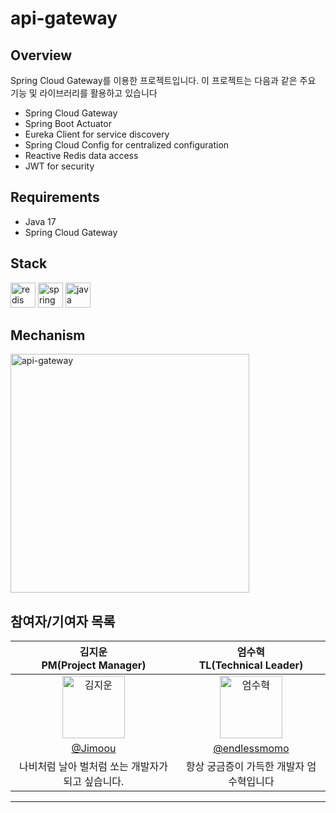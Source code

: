 # api-gateway

## Overview

Spring Cloud Gateway를 이용한 프로젝트입니다. 이 프로젝트는 다음과 같은 주요 기능 및 라이브러리를 활용하고 있습니다

- Spring Cloud Gateway
- Spring Boot Actuator
- Eureka Client for service discovery
- Spring Cloud Config for centralized configuration
- Reactive Redis data access
- JWT for security

## Requirements

- Java 17
- Spring Cloud Gateway

## Stack

<p align="left">
  <img src="https://cdn.jsdelivr.net/gh/devicons/devicon/icons/redis/redis-original.svg" alt="redis" width="40" height="40"/>
  <img src="https://cdn.jsdelivr.net/gh/devicons/devicon/icons/spring/spring-original.svg" alt="spring" width="40" height="40"/>
  <img src="https://cdn.jsdelivr.net/gh/devicons/devicon/icons/java/java-original.svg" alt="java" width="40" height="40"/>
</p>

## Mechanism

<img width="382" alt="api-gateway" src="https://github.com/wooriFisa-Final-Project-F4/.github/assets/109801772/404bf0f9-77e4-42c1-812a-2cef26c32970">

## 참여자/기여자 목록

|                                                         김지운<br>PM(Project Manager)                                                         |                                                        엄수혁<br>TL(Technical Leader)                                                         |
| :-------------------------------------------------------------------------------------------------------------------------------------------: | :-------------------------------------------------------------------------------------------------------------------------------------------: |
| <img alt="김지운" src="https://github.com/Jimoou/Coding-Test/assets/109801772/6bb24ca5-a368-461a-9886-10fac02e7c20" height="100" width="100"> | <img alt="엄수혁" src="https://github.com/Jimoou/Coding-Test/assets/109801772/df375954-fd4b-45ce-b363-d792b02c3400" height="100" width="100"> |
|                                                     [@Jimoou](https://github.com/Jimoou/)                                                     |                                                [@endlessmomo](https://github.com/endlessmomo)                                                 |
|                                               나비처럼 날아 벌처럼 쏘는 개발자가 되고 싶습니다.                                               |                                                   항상 궁금증이 가득한 개발자 엄수혁입니다                                                    |

---
